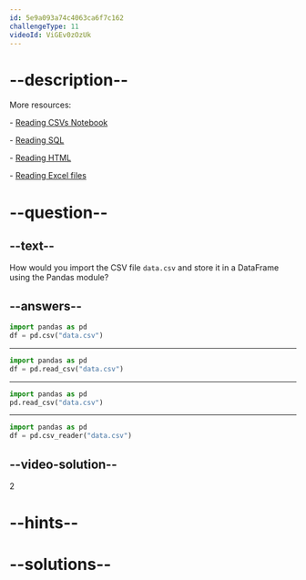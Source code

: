 ```yaml
---
id: 5e9a093a74c4063ca6f7c162
challengeType: 11
videoId: ViGEv0zOzUk
---
```


# --description--

More resources:

\- [Reading CSVs Notebook](https://notebooks.ai/rmotr-curriculum/rdp-reading-csv-and-txt-files-fb829f46)

\- [Reading SQL](https://notebooks.ai/rmotr-curriculum/rdp-reading-data-from-relational-databases-2a3a889b)

\- [Reading HTML](https://notebooks.ai/rmotr-curriculum/rdp-reading-html-tables-eb9cca73)

\- [Reading Excel files](https://notebooks.ai/rmotr-curriculum/rdp-reading-excel-files-a6b99973)

# --question--

## --text--

How would you import the CSV file `data.csv` and store it in a DataFrame using the Pandas module?

## --answers--

```python
import pandas as pd
df = pd.csv("data.csv")
```

---

```python
import pandas as pd
df = pd.read_csv("data.csv")
```

---

```python
import pandas as pd
pd.read_csv("data.csv")
```

---

```python
import pandas as pd
df = pd.csv_reader("data.csv")
```

## --video-solution--

2

# --hints--


# --solutions--


